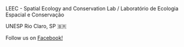 LEEC - Spatial Ecology and Conservation Lab / Laboratório de Ecologia Espacial e Conservação

UNESP Rio Claro, SP :brazil:

Follow us on [Facebook!](https://www.facebook.com/leec.unesp)
